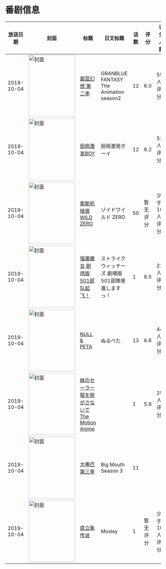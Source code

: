 # 番剧信息

|放送日期|封面|标题|日文标题|话数|评分|评分人数|
|---|---|---|---|---|---|---|
|2019-10-04|<img src="//lain.bgm.tv/pic/cover/c/1f/8d/227980_ClrAS.jpg" alt="封面" style="width:150px;height:200px;object-fit:cover;">|[碧蓝幻想 第二季](https://bangumi.tv/subject/227980)|GRANBLUE FANTASY The Animation season2|12|6.0|554人评分|
|2019-10-04|<img src="//lain.bgm.tv/pic/cover/c/c0/7a/278220_61O3u.jpg" alt="封面" style="width:150px;height:200px;object-fit:cover;">|[厨病激发BOY](https://bangumi.tv/subject/278220)|厨病激発ボーイ|12|6.2|518人评分|
|2019-10-04|<img src="//lain.bgm.tv/pic/cover/c/6c/a3/285109_ffpPf.jpg" alt="封面" style="width:150px;height:200px;object-fit:cover;">|[索斯机械兽WILD ZERO](https://bangumi.tv/subject/285109)|ゾイドワイルド ZERO|50|暂无评分|少于10人评分|
|2019-10-04|<img src="//lain.bgm.tv/pic/cover/c/09/3b/285410_H24Ee.jpg" alt="封面" style="width:150px;height:200px;object-fit:cover;">|[强袭魔女 剧场版 501部队起飞！](https://bangumi.tv/subject/285410)|ストライクウィッチーズ 劇場版 501部隊発進しますっ！|1|6.5|217人评分|
|2019-10-04|<img src="//lain.bgm.tv/pic/cover/c/bf/5b/289145_in91I.jpg" alt="封面" style="width:150px;height:200px;object-fit:cover;">|[NULL & PETA](https://bangumi.tv/subject/289145)|ぬるぺた|13|6.6|440人评分|
|2019-10-04|<img src="/img/no_icon_subject.png" alt="封面" style="width:150px;height:200px;object-fit:cover;">|[妹のセーラー服を脱がさないで The Motion Anime](https://bangumi.tv/subject/292295)||1|5.8|25人评分|
|2019-10-04|<img src="//lain.bgm.tv/pic/cover/c/03/36/336232_zH878.jpg" alt="封面" style="width:150px;height:200px;object-fit:cover;">|[大嘴巴 第三季](https://bangumi.tv/subject/336232)|Big Mouth Season 3|11|||
|2019-10-04|<img src="//lain.bgm.tv/pic/cover/c/52/cc/344608_De1qe.jpg" alt="封面" style="width:150px;height:200px;object-fit:cover;">|[直立象传说](https://bangumi.tv/subject/344608)|Mosley|1|暂无评分|少于10人评分|
